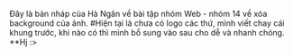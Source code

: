 Đây là bản nháp của Hà Ngân về bài tập nhóm Web - nhóm 14 về xóa background của ảnh.
#Hiện tại là chưa có logo các thứ, mình viết  chay cái khung trước, khi nào có thì mình bổ sung vào sau cho dễ và nhanh chóng.
**Hj :>
